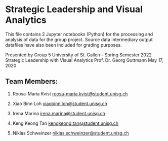 # Strategic Leadership and Visual Analytics
This file contains 2 Jupyter notebooks (Python) for the processing and analysis of data for the group project. Source data intermediary output datafiles have also been included for grading purposes. 

Presented by Group 5 
University of St. Gallen – Spring Semester 2022
Strategic Leadership with Visual Analytics 
Prof. Dr. Georg Guttmann 
May 17, 2020

## Team Members:
1) Roosa-Maria Kvist
roosa-maria.kvist@student.unisg.ch
 
2) Xiao Binn Loh
xiaobinn.loh@student.unisg.ch
 
3) Irena Marina 
irena.marina@student.unisg.ch

4) Keng Keong Tan
kengkeong.tan@student.unisg.ch
 
5) Niklas Schweinzer
niklas.schweinzer@student.unisg.ch
